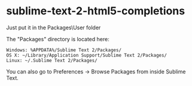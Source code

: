 sublime-text-2-html5-completions
================================

Just put it in the Packages\User folder

The "Packages" directory is located here:

    Windows: %APPDATA%/Sublime Text 2/Packages/
    OS X: ~/Library/Application Support/Sublime Text 2/Packages/
    Linux: ~/.Sublime Text 2/Packages/

You can also go to Preferences -> Browse Packages from inside Sublime Text.